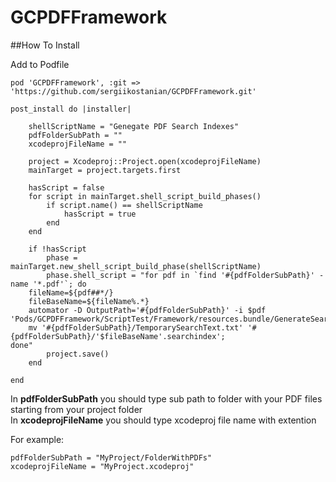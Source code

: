 # GCPDFFramework

##How To Install

Add to Podfile 

<pre><code>pod 'GCPDFFramework', :git => 'https://github.com/sergiikostanian/GCPDFFramework.git'

post_install do |installer|
    
    shellScriptName = "Genegate PDF Search Indexes"
    pdfFolderSubPath = "<type_sub_path_to_pdf_folder>"
    xcodeprojFileName = "<type_xcodeproj_file_name>"
    
    project = Xcodeproj::Project.open(xcodeprojFileName)
    mainTarget = project.targets.first
    
    hasScript = false
    for script in mainTarget.shell_script_build_phases()
        if script.name() == shellScriptName
            hasScript = true
        end
    end
    
    if !hasScript
        phase = mainTarget.new_shell_script_build_phase(shellScriptName)
        phase.shell_script = "for pdf in `find '#{pdfFolderSubPath}' -name '*.pdf'`; do
    fileName=${pdf##*/}
    fileBaseName=${fileName%.*}
    automator -D OutputPath='#{pdfFolderSubPath}' -i $pdf 'Pods/GCPDFFramework/ScriptTest/Framework/resources.bundle/GenerateSearchText.workflow';
    mv '#{pdfFolderSubPath}/TemporarySearchText.txt' '#{pdfFolderSubPath}/'$fileBaseName'.searchindex';
done"
        project.save()
    end
    
end</code></pre>

In <b>pdfFolderSubPath</b> you should type sub path to folder with your PDF files starting from your project folder<br/>
In <b>xcodeprojFileName</b> you should type xcodeproj file name with extention

For example:
<pre><code>pdfFolderSubPath = "MyProject/FolderWithPDFs"
xcodeprojFileName = "MyProject.xcodeproj"</code></pre>
